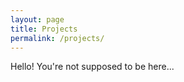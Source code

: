 ```yaml
---
layout: page
title: Projects
permalink: /projects/
---
```


Hello! You're not supposed to be here...